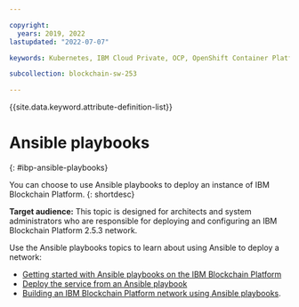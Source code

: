```yaml
---

copyright:
  years: 2019, 2022
lastupdated: "2022-07-07"

keywords: Kubernetes, IBM Cloud Private, OCP, OpenShift Container Platform, IBM Blockchain Platform, multicloud

subcollection: blockchain-sw-253

---
```


{{site.data.keyword.attribute-definition-list}}


# Ansible playbooks
{: #ibp-ansible-playbooks}

You can choose to use Ansible playbooks to deploy an instance of IBM Blockchain Platform. 
{: shortdesc}

**Target audience:** This topic is designed for architects and system administrators who are responsible for 
deploying and configuring an IBM Blockchain Platform 2.5.3 network.

Use the Ansible playbooks topics to learn about using Ansible to deploy a network:
- [Getting started with Ansible playbooks on the IBM Blockchain Platform](ansible.md)
- [Deploy the service from an Ansible playbook](howto/ansible-install-ibp.md)
- [Building an IBM Blockchain Platform network using Ansible playbooks](ansible-build-network.md).
